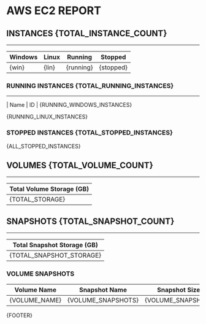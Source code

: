 # AWS EC2 REPORT

## INSTANCES {TOTAL_INSTANCE_COUNT}

---

| Windows | Linux | Running | Stopped |
| ------- | ----- | ------ | ------- |
| {win} | {lin} | {running} | {stopped} |

### RUNNING INSTANCES {TOTAL_RUNNING_INSTANCES}

---

| Name | ID | 
{RUNNING_WINDOWS_INSTANCES}

{RUNNING_LINUX_INSTANCES}

### STOPPED INSTANCES {TOTAL_STOPPED_INSTANCES}

{ALL_STOPPED_INSTANCES}

## VOLUMES {TOTAL_VOLUME_COUNT}

---

| Total Volume Storage (GB) |
| ------------------ |
| {TOTAL_STORAGE} |

## SNAPSHOTS {TOTAL_SNAPSHOT_COUNT}

---

| Total Snapshot Storage (GB) |
| ---------------------- |
| {TOTAL_SNAPSHOT_STORAGE} |

### VOLUME SNAPSHOTS

| Volume Name | Snapshot Name | Snapshot Size (GB) |
| ----------- | ------------ | ---------------- |
|{VOLUME_NAME}|{VOLUME_SNAPSHOTS}|{VOLUME_SNAPSHOT_SIZE}|

{FOOTER}
